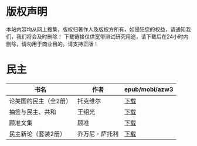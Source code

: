 # 版权声明

本站内容均从网上搜集，版权归著作人及版权方所有，如侵犯您的权益，请通知我们，我们将会及时删除！ 下载链接仅供宽带测试研究用途，请下载后在24小时内删除，请勿用于商业目的。请支持正版！

# 民主

| 书名 | 作者 | epub/mobi/azw3 |
| --- | --- | --- |
| 论美国的民主（全2册） | 托克维尔 | [下载](https://url89.ctfile.com/f/31084289-1356997912-ae03bf?p=8866) |
| 抽签与民主、共和 | 王绍光 | [下载](https://url89.ctfile.com/f/31084289-1357027804-f854e1?p=8866) |
| 顾准文集 | 顾准 | [下载](https://url89.ctfile.com/f/31084289-1357008490-8dce7e?p=8866) |
| 民主新论（套装2册） | 乔万尼・萨托利 | [下载](https://url89.ctfile.com/f/31084289-1357007968-d5ef21?p=8866) |
